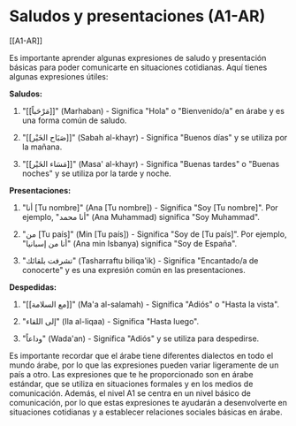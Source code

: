# Saludos y presentaciones (A1-AR)

[[A1-AR]]

Es importante aprender algunas expresiones de saludo y presentación básicas para poder comunicarte en situaciones cotidianas. Aquí tienes algunas expresiones útiles:

**Saludos:**

1. "[[مَرْحَباً]]" (Marhaban) - Significa "Hola" o "Bienvenido/a" en árabe y es una forma común de saludo.
    
2. "[[صَبَاح الخَيْر]]" (Sabah al-khayr) - Significa "Buenos días" y se utiliza por la mañana.
    
3. "[[مَسَاء الخَيْر]]" (Masa' al-khayr) - Significa "Buenas tardes" o "Buenas noches" y se utiliza por la tarde y noche.
    

**Presentaciones:**

1. "أنا [Tu nombre]" (Ana [Tu nombre]) - Significa "Soy [Tu nombre]". Por ejemplo, "أنا محمد" (Ana Muhammad) significa "Soy Muhammad".
    
2. "من [Tu país]" (Min [Tu país]) - Significa "Soy de [Tu país]". Por ejemplo, "أنا من إسبانيا" (Ana min Isbanya) significa "Soy de España".
    
3. "تشرفت بلقائك" (Tasharraftu biliqa'ik) - Significa "Encantado/a de conocerte" y es una expresión común en las presentaciones.
    

**Despedidas:**

1. "[[مع السلامة]]" (Ma'a al-salamah) - Significa "Adiós" o "Hasta la vista".
    
2. "إلى اللقاء" (Ila al-liqaa) - Significa "Hasta luego".
    
3. "وداعاً" (Wada'an) - Significa "Adiós" y se utiliza para despedirse.
    

Es importante recordar que el árabe tiene diferentes dialectos en todo el mundo árabe, por lo que las expresiones pueden variar ligeramente de un país a otro. Las expresiones que te he proporcionado son en árabe estándar, que se utiliza en situaciones formales y en los medios de comunicación. Además, el nivel A1 se centra en un nivel básico de comunicación, por lo que estas expresiones te ayudarán a desenvolverte en situaciones cotidianas y a establecer relaciones sociales básicas en árabe.